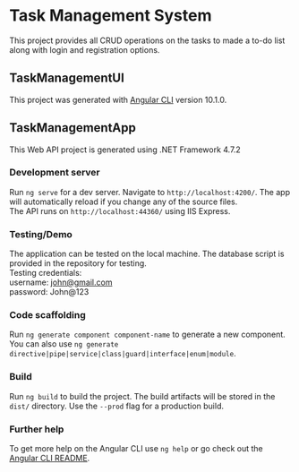 # Task Management System

This project provides all CRUD operations on the tasks to made a to-do list along with login and registration options.

## TaskManagementUI

This project was generated with [Angular CLI](https://github.com/angular/angular-cli) version 10.1.0.

## TaskManagementApp

This Web API project is generated using .NET Framework 4.7.2

### Development server

Run `ng serve` for a dev server. Navigate to `http://localhost:4200/`. The app will automatically reload if you change any of the source files. <br/>
The API runs on `http://localhost:44360/` using IIS Express.

### Testing/Demo

The application can be tested on the local machine. The database script is provided in the repository for testing. <br/>
Testing credentials: <br/>
username: john@gmail.com <br/>
password: John@123 <br/>

### Code scaffolding

Run `ng generate component component-name` to generate a new component. You can also use `ng generate directive|pipe|service|class|guard|interface|enum|module`.

### Build

Run `ng build` to build the project. The build artifacts will be stored in the `dist/` directory. Use the `--prod` flag for a production build.

### Further help

To get more help on the Angular CLI use `ng help` or go check out the [Angular CLI README](https://github.com/angular/angular-cli/blob/master/README.md).
